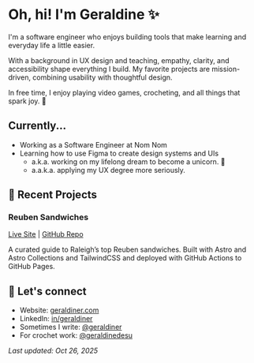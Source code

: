# Oh, hi! I'm Geraldine ✨

I'm a software engineer who enjoys building tools that make learning and everyday life a little easier.

With a background in UX design and teaching, empathy, clarity, and accessibility shape everything I build. My favorite projects are mission-driven, combining usability with thoughtful design.

In free time, I enjoy playing video games, crocheting, and all things that spark joy. 💖

## Currently...

- Working as a Software Engineer at Nom Nom
- Learning how to use Figma to create design systems and UIs
  - a.k.a. working on my lifelong dream to become a unicorn. 🦄
  - a.a.k.a. applying my UX degree more seriously.

## 🚀 Recent Projects

### Reuben Sandwiches
[Live Site](https://geraldiner.github.io/reuben-sandwiches/) | [GitHub Repo](https://github.com/geraldiner/reuben-sandwiches)

A curated guide to Raleigh’s top Reuben sandwiches. Built with Astro and Astro Collections and TailwindCSS and deployed with GitHub Actions to GitHub Pages.

## 🤙 Let's connect

- Website: [geraldiner.com](https://geraldiner.com)
- LinkedIn: [in/geraldiner](https://linkedin.com/in/geraldiner)
- Sometimes I write: [@geraldiner](https://geraldiner.hashnode.dev)
- For crochet work: [@geraldinedesu](https://instagram.com/geraldinedesu)

_Last updated: Oct 26, 2025_